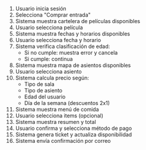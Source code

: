 1. Usuario inicia sesión
2. Selecciona "Comprar entrada"
3. Sistema muestra cartelera de películas disponibles
4. Usuario selecciona película
5. Sistema muestra fechas y horarios disponibles
6. Usuario selecciona fecha y horario
7. Sistema verifica clasificación de edad:
   - Si no cumple: muestra error y cancela
   - Si cumple: continua
8. Sistema muestra mapa de asientos disponibles
9. Usuario selecciona asiento
10. Sistema calcula precio según:
    - Tipo de sala
    - Tipo de asiento
    - Edad del usuario
    - Día de la semana (descuentos 2x1)
11. Sistema muestra menú de comida
12. Usuario selecciona items (opcional)
13. Sistema muestra resumen y total
14. Usuario confirma y selecciona método de pago
15. Sistema genera ticket y actualiza disponibilidad
16. Sistema envía confirmación por correo
